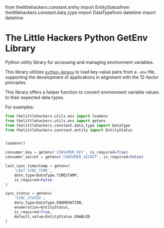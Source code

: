 from thelittlehackers.constant.entity import EntityStatusfrom thelittlehackers.constant.data_type import DataTypefrom datetime import datetime

# The Little Hackers Python GetEnv Library
Python utility library for accessing and managing environment variables.

This library utilizes [`python-dotenv`](https://github.com/theskumar/python-dotenv) to load key-value pairs from a `.env` file, supporting the development of applications in alignment with the 12-factor principles.

This library offers a helper function to convert environment variable values to their expected data types.

For examples:

```python
from thelittlehackers.utils.env import loadenv
from thelittlehackers.utils.env import getenv
from thelittlehackers.constant.data_type import DataType
from thelittlehackers.constant.entity import EntityStatus


loadenv()

consumer_key = getenv('CONSUMER_KEY', is_required=True)
consumer_secret = getenv('CONSUMER_SECRET', is_required=False)

last_sync_timestamp = getenv(
    'LAST_SYNC_TIME',
    date_type=DataType.TIMESTAMP, 
    is_required=False
)

sync_status = getenv(
    'SYNC_STATUS',
    data_type=DataType.ENUMERATION, 
    enumeration=EntityStatus,
    is_required=True,
    default_value=EntityStatus.ENABLED
)
```